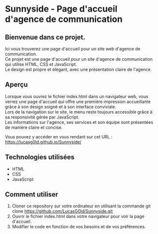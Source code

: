 # Sunnyside - Page d'accueil d'agence de communication

## Bienvenue dans ce projet.
Ici vous trouverez une page d'accueil pour un site web d'agence de communication.  
Ce projet est une page d'accueil pour un site d'agence de communication qui utilise HTML, CSS et JavaScript.  
Le design est propre et élégant, avec une présentation claire de l'agence.

## Aperçu
Lorsque vous ouvrez le fichier index.html dans un navigateur web, vous verrez une page d'accueil qui offre une première impression accueillante grâce à son design soigné et à son interface conviviale.  
Lors de la navigation sur le site, le menu reste toujours accessible grâce à sa responsivité gérée par JavaScript.  
Les informations sur l'agence, ses services et son équipe sont présentées de manière claire et concise.
  
Vous pouvez y accéder en vous rendant sur cet URL : https://lucasg0ld.github.io/Sunnyside/

## Technologies utilisées
* HTML
* CSS
* JavaScript

## Comment utiliser
1. Cloner ce repository sur votre ordinateur en utilisant la commande git clone https://github.com/LucasG0ld/Sunnyside.git  
2. Ouvrir le fichier index.html dans votre navigateur pour voir la page d'accueil.
3. Modifier le code en fonction de vos besoins et de vos préférences.
